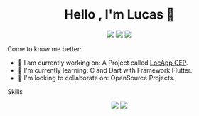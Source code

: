 <h1 align="center">Hello , I'm Lucas 👋</h1>
<p align="center">
    <img src="https://img.shields.io/badge/Country-Brazil-purple?&style=for-the-badge" />
    <img src="https://img.shields.io/badge/Github-luc4sd3v-purple?&style=for-the-badge" />
    <img src="https://img.shields.io/github/followers/luc4sd3v?color=purple&style=for-the-badge" />
</p>

Come to know me better:

- 🔭 I am currently working on: A Project called <a href="https://github.com/luc4sd3v/locapp_cep">LocApp CEP</a>.
- 🌱 I'm currently learning: C and Dart with Framework Flutter.
- 👯 I'm looking to collaborate on: OpenSource Projects.

Skills

<p align="center">
<img src="https://github-readme-stats.vercel.app/api?username=luc4sd3v&show_icons=true&theme=midnight-purple>
</p>
<br />

Most Used Langs

<p align="center">
<img src="https://github-readme-stats.vercel.app/api/top-langs/?username=luc4sd3v&langs_count=999">
</p>

